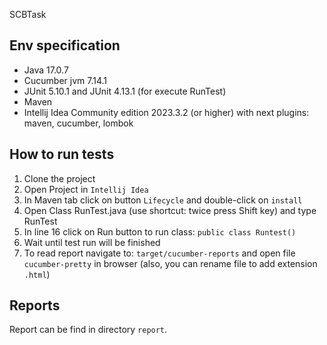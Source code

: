 SCBTask

## Env specification
- Java 17.0.7
- Cucumber jvm 7.14.1
- JUnit 5.10.1 and JUnit 4.13.1 (for execute RunTest)
- Maven
- Intellij Idea Community edition 2023.3.2 (or higher) with next plugins: maven, cucumber, lombok

## How to run tests
1. Clone the project
2. Open Project in `Intellij Idea`
3. In Maven tab click on button `Lifecycle` and double-click on `install`
4. Open Class RunTest.java (use shortcut: twice press Shift key) and type RunTest
5. In line 16 click on Run button to run class: `public class Runtest()`
6. Wait until test run will be finished
7. To read report navigate to: `target/cucumber-reports` and open file `cucumber-pretty` in browser (also, you can rename file to add extension `.html`)

## Reports
Report can be find in directory `report`.  
